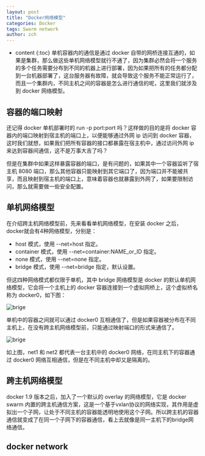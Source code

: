 ```yaml
---
layout: post
title: "Docker网络模型"
categories: Docker
tags: Swarm network
author: zch
---
```


* content
{:toc}
单机容器内的通信是通过 docker 自带的网桥连接互通的，如果是集群，那么做这些单机网络模型就行不通了，因为集群必然会将一个服务的多个任务需要分布到不同的机器上进行部署，因为如果把所有的任务都分配到一台机器部署了，这台服务器有故障，就会导致这个服务不能正常运行了，而且一个集群内，不同主机之间的容器是怎么进行通信的呢，这里我们就涉及到 docker 网络模型。













## 容器的端口映射

还记得 docker 单机部署时的 run -p port:port 吗？这样做的目的是将 docker 容器内的端口映射到宿主机的端口上，以便能够通过外网 ip 访问到 docker 容器，这时我们就想，如果我们把所有容器的接口都暴露在宿主机中，通过访问外网 ip 来达到容器间通信，这不是万事大吉了吗？

但是在集群中如果这样暴露容器的端口，是有问题的，如果其中一个容器监听了宿主机 8080 端口，那么其他容器只能映射到其它端口了，因为端口并不能被共享，而且映射到宿主机的端口上，意味着容器也就暴露到外网了，如果要限制访问，那么就需要做一些安全配置。



## 单机网络模型

在介绍跨主机网络模型前，先来看看单机网络模型，在安装 docker 之后，docker就会有4种网络模型，分别是：

- host 模式，使用 --net=host 指定。
- container 模式，使用 --net=container:NAME_or_ID 指定。
- none 模式，使用 --net=none 指定。
- bridge 模式，使用 --net=bridge 指定，默认设置。

但这四种网络模式都仅限于单机，其中 bridge 网络模型是 docker 的默认单机网络模型，它会将一个主机上的 docker 容器连接到一个虚拟网桥上，这个虚拟桥名称为 docker0，如下图：

![brige](https://raw.githubusercontent.com/objcoding/objcoding.github.io/master/images/d_network1.png)

单机中的容器之间就可以通过 docker0 互相通信了，但是如果容器被分布在不同主机上，在没有跨主机网络模型前，只能通过映射端口的形式来通信了。

![brige](https://raw.githubusercontent.com/objcoding/objcoding.github.io/master/images/d_network2.png)

如上图，net1 和 net2 都代表一台主机中的 docker0 网络，在同主机下的容器通过 docker0 网络互相通信，但是在不同主机中却又是隔离的。



## 跨主机网络模型

docker 1.9 版本之后，加入了一个默认的 overlay 的网络模型，它是 docker swarm 内置的跨主机通信方案，这是一个基于vxlan协议的网络实现，其作用是虚拟出一个子网，让处于不同主机的容器能透明地使用这个子网。所以跨主机的容器通信就变成了在同一个子网下的容器通信，看上去就像是同一主机下的bridge网络通信。

















## docker network









